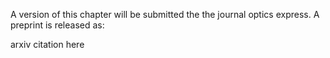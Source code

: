 A version of this chapter will be submitted the the journal optics express. A preprint is released as:

<span class=orange markdown>arxiv citation here</span>
